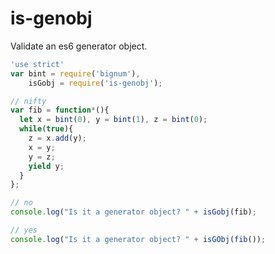 is-genobj
==========

Validate an es6 generator object.

```javascript
'use strict'
var bint = require('bignum'),
    isGobj = require('is-genobj');

// nifty
var fib = function*(){
  let x = bint(0), y = bint(1), z = bint(0);
  while(true){
    z = x.add(y);
    x = y;
    y = z;
    yield y;
  }
};

// no
console.log("Is it a generator object? " + isGobj(fib);

// yes
console.log("Is it a generator object? " + isGObj(fib());
```
